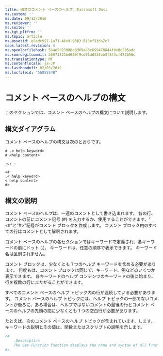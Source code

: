 ```yaml
---
title: 構文のコメント ベースのヘルプ |Microsoft Docs
ms.custom: ''
ms.date: 09/12/2016
ms.reviewer: ''
ms.suite: ''
ms.tgt_pltfrm: ''
ms.topic: article
ms.assetid: e8adc997-1a71-48e9-9383-513ef13da7cf
caps.latest.revision: 4
ms.openlocfilehash: 584e5923008e8369a83c699478844f0e0c295adc
ms.sourcegitcommit: b6871f21bd666f9cd71dd336bb3f844cf472b56c
ms.translationtype: MT
ms.contentlocale: ja-JP
ms.lasthandoff: 02/03/2019
ms.locfileid: "56855548"
---
```

# <a name="syntax-of-comment-based-help"></a>コメント ベースのヘルプの構文

このセクションでは、コメント ベースのヘルプの構文について説明します。

## <a name="syntax-diagram"></a>構文ダイアグラム

 コメント ベースのヘルプの構文は次のとおりです。

```
# .< help keyword>
# <help content>

-or -

<#
.< help keyword>
< help content>
#>
```

## <a name="syntax-description"></a>構文の説明

 コメント ベースのヘルプは、一連のコメントとして書き込まれます。 各の行、コメントの前にコメント記号 (#) を入力するか、使用することができます、"\<#"と"#>"記号がコメント ブロックを作成します。 コメント ブロック内のすべての行はコメントとして解釈されます。

 コメント ベースのヘルプの各セクションではキーワードで定義され、各キーワードの前にドット (.)。 キーワードは、任意の順序で表示できます。 キーワード名は区別されません。

 コメント ブロックは、少なくとも 1 つのヘルプ キーワードを含める必要があります。 何度もは、コメント ブロックは同じで、キーワード、例などのいくつか表示できます。 各キーワードのヘルプ コンテンツのキーワードの後に始まり、行を複数の行にまたがることができます。

 すべてのコメント ベースのヘルプ トピック内の行が連続している必要があります。 コメント ベースのヘルプ トピックには、ヘルプ トピックの一部でないコメントが後ろに、ある場合は、ヘルプではないコメントの最後の行とコメント ベースのヘルプの先頭の間に少なくとも 1 つの空白行が必要があります。

 たとえば、次のコメント ベースのヘルプ トピックが含まれています、します。キーワードの説明とその値は、関数またはスクリプトの説明を示します。

```powershell
<#
    .Description
    The Get-Function function displays the name and syntax of all functions in the session.
#>
```